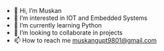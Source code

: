 - 👋 Hi, I’m Muskan
- 👀 I’m interested in IOT and Embedded Systems
- 🌱 I’m currently learning Python
- 💞️ I’m looking to collaborate in projects
- 📫 How to reach me muskangupt9801@gmail.com

<!---
Muskan9801/Muskan9801 is a ✨ special ✨ repository because its `README.md` (this file) appears on your GitHub profile.
You can click the Preview link to take a look at your changes.
--->
